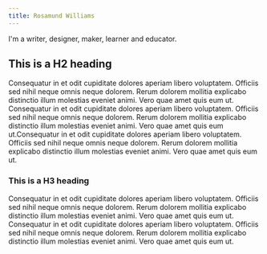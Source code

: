 ```yaml
---
title: Rosamund Williams
---
```


I'm a writer, designer, maker, learner and educator.

## This is a H2 heading
Consequatur in et odit cupiditate dolores aperiam libero voluptatem. Officiis sed nihil neque omnis neque dolorem. Rerum dolorem mollitia explicabo distinctio illum molestias eveniet animi. Vero quae amet quis eum ut. Consequatur in et odit cupiditate dolores aperiam libero voluptatem. Officiis sed nihil neque omnis neque dolorem. Rerum dolorem mollitia explicabo distinctio illum molestias eveniet animi. Vero quae amet quis eum ut.Consequatur in et odit cupiditate dolores aperiam libero voluptatem. Officiis sed nihil neque omnis neque dolorem. Rerum dolorem mollitia explicabo distinctio illum molestias eveniet animi. Vero quae amet quis eum ut.

### This is a H3 heading
Consequatur in et odit cupiditate dolores aperiam libero voluptatem. Officiis sed nihil neque omnis neque dolorem. Rerum dolorem mollitia explicabo distinctio illum molestias eveniet animi. Vero quae amet quis eum ut. Consequatur in et odit cupiditate dolores aperiam libero voluptatem. Officiis sed nihil neque omnis neque dolorem. Rerum dolorem mollitia explicabo distinctio illum molestias eveniet animi. Vero quae amet quis eum ut.
